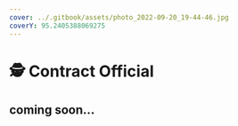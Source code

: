 ```yaml
---
cover: ../.gitbook/assets/photo_2022-09-20_19-44-46.jpg
coverY: 95.2405388069275
---
```


# 🕵 Contract Official

## coming soon...

